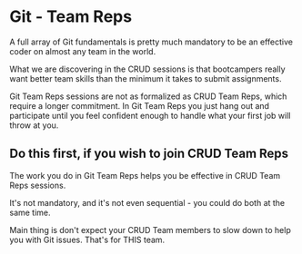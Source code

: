 # Git - Team Reps

A full array of Git fundamentals is pretty much mandatory to be an effective coder on almost any team in the world.

What we are discovering in the CRUD sessions is that bootcampers really want better team skills than the minimum it takes to submit assignments.

Git Team Reps sessions are not as formalized as CRUD Team Reps, which require a longer commitment. In Git Team Reps you just hang out and participate until you feel confident enough to handle what your first job will throw at you.

## Do this first, if you wish to join CRUD Team Reps

The work you do in Git Team Reps helps you be effective in CRUD Team Reps sessions.

It's not mandatory, and it's not even sequential - you could do both at the same time.

Main thing is don't expect your CRUD Team members to slow down to help you with Git issues. That's for THIS team.